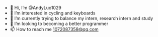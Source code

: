 - 👋 Hi, I’m @AndyLuo1029
- 👀 I’m interested in cycling and keyboards
- 🌱 I’m currently trying to balance my intern, research intern and study
- 💞️ I’m looking to becoming a better programmer
- 📫 How to reach me 1072087358@qq.com

<!---
AndyLuo1029/AndyLuo1029 is a ✨ special ✨ repository because its `README.md` (this file) appears on your GitHub profile.
You can click the Preview link to take a look at your changes.
--->
